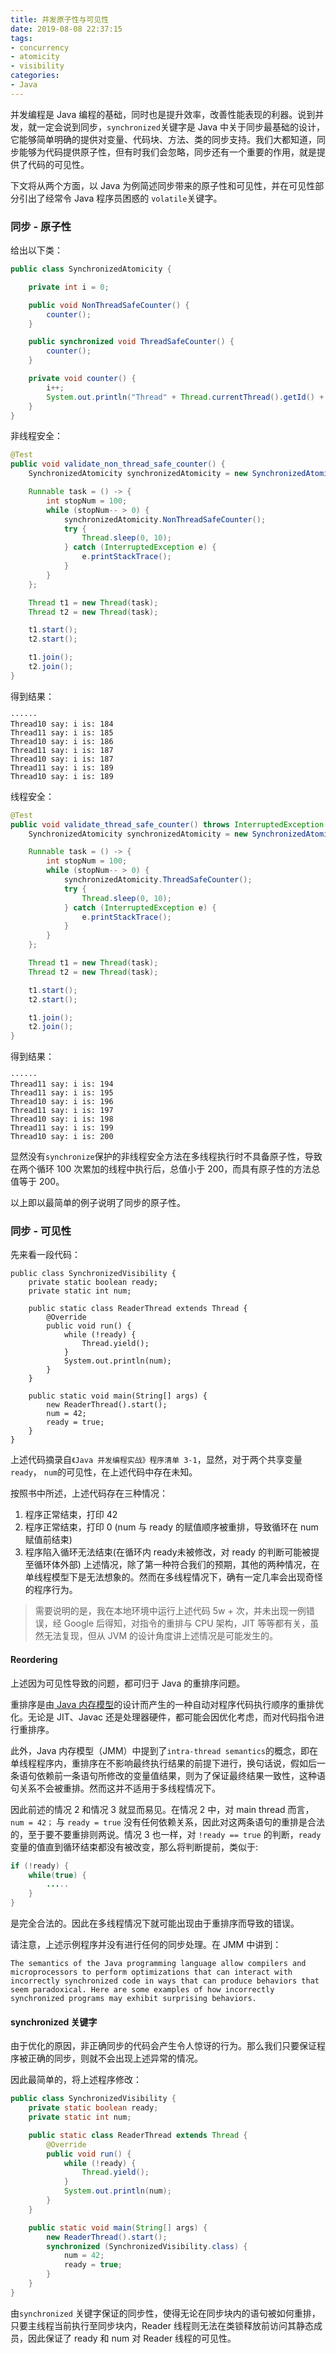 ```yaml
---
title: 并发原子性与可见性
date: 2019-08-08 22:37:15
tags:
- concurrency
- atomicity
- visibility
categories:
- Java
---
```

并发编程是 Java 编程的基础，同时也是提升效率，改善性能表现的利器。说到并发，就一定会说到同步，`synchronized`关键字是 Java 中关于同步最基础的设计，它能够简单明确的提供对变量、代码块、方法、类的同步支持。我们大都知道，同步能够为代码提供原子性，但有时我们会忽略，同步还有一个重要的作用，就是提供了代码的可见性。

下文将从两个方面，以 Java 为例简述同步带来的原子性和可见性，并在可见性部分引出了经常令 Java 程序员困惑的 `volatile`关键字。

### 同步 - 原子性
给出以下类：
``` java
public class SynchronizedAtomicity {

    private int i = 0;

    public void NonThreadSafeCounter() {
        counter();
    }

    public synchronized void ThreadSafeCounter() {
        counter();
    }

    private void counter() {
        i++;
        System.out.println("Thread" + Thread.currentThread().getId() + " say: i is: " + i);
    }
}
```
非线程安全：
``` java
@Test
public void validate_non_thread_safe_counter() {
	SynchronizedAtomicity synchronizedAtomicity = new SynchronizedAtomicity();

	Runnable task = () -> {
        int stopNum = 100;
        while (stopNum-- > 0) {
        	synchronizedAtomicity.NonThreadSafeCounter();
            try {
            	Thread.sleep(0, 10);
            } catch (InterruptedException e) {
            	e.printStackTrace();
            }
        }
    };

	Thread t1 = new Thread(task);
	Thread t2 = new Thread(task);

    t1.start();
    t2.start();

    t1.join();
    t2.join();
}
```
得到结果：
```
······
Thread10 say: i is: 184
Thread11 say: i is: 185
Thread10 say: i is: 186
Thread11 say: i is: 187
Thread10 say: i is: 187
Thread11 say: i is: 189
Thread10 say: i is: 189
```
线程安全：
``` java
@Test
public void validate_thread_safe_counter() throws InterruptedException {
    SynchronizedAtomicity synchronizedAtomicity = new SynchronizedAtomicity();

    Runnable task = () -> {
        int stopNum = 100;
        while (stopNum-- > 0) {
            synchronizedAtomicity.ThreadSafeCounter();
            try {
                Thread.sleep(0, 10);
            } catch (InterruptedException e) {
                e.printStackTrace();
            }
        }
    };

    Thread t1 = new Thread(task);
    Thread t2 = new Thread(task);

    t1.start();
    t2.start();

    t1.join();
    t2.join();
}
```
得到结果：
```
······
Thread11 say: i is: 194
Thread11 say: i is: 195
Thread10 say: i is: 196
Thread11 say: i is: 197
Thread10 say: i is: 198
Thread11 say: i is: 199
Thread10 say: i is: 200
```

显然没有`synchronize`保护的非线程安全方法在多线程执行时不具备原子性，导致在两个循环 100 次累加的线程中执行后，总值小于 200，而具有原子性的方法总值等于 200。

以上即以最简单的例子说明了同步的原子性。

### 同步 - 可见性
先来看一段代码：
```
public class SynchronizedVisibility {
    private static boolean ready;
    private static int num;

    public static class ReaderThread extends Thread {
        @Override
        public void run() {
            while (!ready) {
                Thread.yield();
            }
            System.out.println(num);
        }
    }

    public static void main(String[] args) {
        new ReaderThread().start();
        num = 42;
        ready = true;
    }
}
```
上述代码摘录自`《Java 并发编程实战》程序清单 3-1`，显然，对于两个共享变量`ready`， `num`的可见性，在上述代码中存在未知。

按照书中所述，上述代码存在三种情况：
1. 程序正常结束，打印 42
2. 程序正常结束，打印 0 (num 与 ready 的赋值顺序被重排，导致循环在 num 赋值前结束)
3. 程序陷入循环无法结束(在循环内 ready未被修改，对 ready 的判断可能被提至循环体外部)
上述情况，除了第一种符合我们的预期，其他的两种情况，在单线程模型下是无法想象的。然而在多线程情况下，确有一定几率会出现奇怪的程序行为。

> 需要说明的是，我在本地环境中运行上述代码 5w + 次，并未出现一例错误，经 Google 后得知，对指令的重排与 CPU 架构，JIT 等等都有关，虽然无法复现，但从 JVM 的设计角度讲上述情况是可能发生的。

#### Reordering
上述因为可见性导致的问题，都可归于 Java 的重排序问题。

重排序是由[ Java 内存模型](https://docs.oracle.com/javase/specs/jls/se8/html/jls-17.html)的设计而产生的一种自动对程序代码执行顺序的重排优化。无论是 JIT、Javac 还是处理器硬件，都可能会因优化考虑，而对代码指令进行重排序。

此外，Java 内存模型（JMM）中提到了`intra-thread semantics`的概念，即在单线程程序内，重排序在不影响最终执行结果的前提下进行，换句话说，假如后一条语句依赖前一条语句所修改的变量值结果，则为了保证最终结果一致性，这种语句关系不会被重排。然而这并不适用于多线程情况下。

因此前述的情况 2 和情况 3 就显而易见。在情况 2 中，对 main thread 而言，`num = 42；` 与 `ready = true` 没有任何依赖关系，因此对这两条语句的重排是合法的，至于要不要重排则两说。情况 3 也一样，对 `!ready == true` 的判断，`ready`变量的值直到循环结束都没有被改变，那么将判断提前，类似于:
``` Java
if (!ready) {
    while(true) {
        .....
    }
}
```
是完全合法的。因此在多线程情况下就可能出现由于重排序而导致的错误。

请注意，上述示例程序并没有进行任何的同步处理。在 JMM 中讲到：

```
The semantics of the Java programming language allow compilers and microprocessors to perform optimizations that can interact with incorrectly synchronized code in ways that can produce behaviors that seem paradoxical. Here are some examples of how incorrectly synchronized programs may exhibit surprising behaviors.
```

#### synchronized 关键字
由于优化的原因，非正确同步的代码会产生令人惊讶的行为。那么我们只要保证程序被正确的同步，则就不会出现上述异常的情况。

因此最简单的，将上述程序修改：
``` java
public class SynchronizedVisibility {
    private static boolean ready;
    private static int num;

    public static class ReaderThread extends Thread {
        @Override
        public void run() {
            while (!ready) {
                Thread.yield();
            }
            System.out.println(num);
        }
    }

    public static void main(String[] args) {
        new ReaderThread().start();
        synchronized (SynchronizedVisibility.class) {
            num = 42;
            ready = true;
        }
    }
}
```

由`synchronized` 关键字保证的同步性，使得无论在同步块内的语句被如何重排，只要主线程当前执行至同步块内，Reader 线程则无法在类锁释放前访问其静态成员，因此保证了 ready 和 num 对 Reader 线程的可见性。

